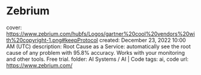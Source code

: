 # Zebrium

cover: https://www.zebrium.com/hubfs/Logos/gartner%20cool%20vendors%20with%20copyright-1.png#keepProtocol
created: December 23, 2022 10:00 AM (UTC)
description: Root Cause as a Service: automatically see the root cause of any problem with 95.8% accuracy. Works with your monitoring and other tools. Free trial.
folder: AI Systems / AI | Code
tags: ai, code
url: https://www.zebrium.com/